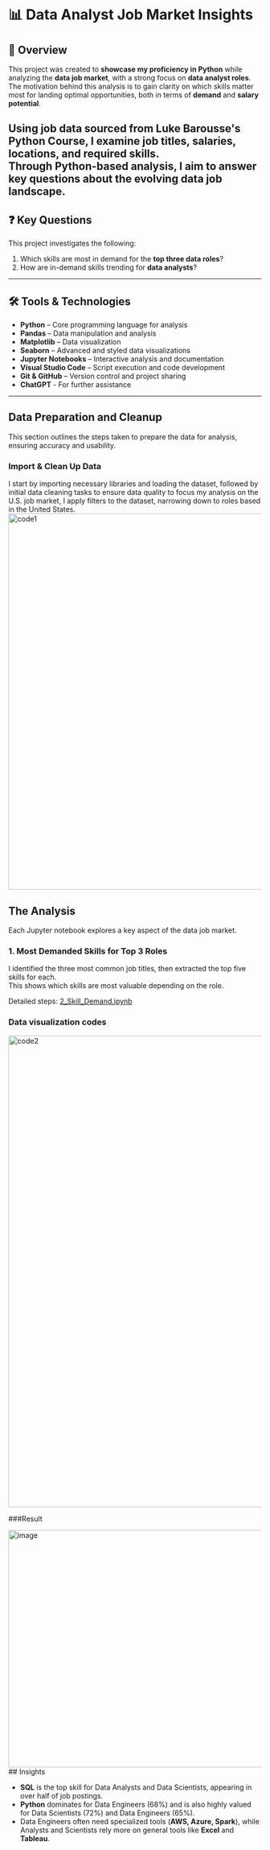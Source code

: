 # 📊 Data Analyst Job Market Insights  
## 🔎 Overview  
This project was created to **showcase my proficiency in Python** while analyzing the **data job market**, with a strong focus on **data analyst roles**.  
The motivation behind this analysis is to gain clarity on which skills matter most for landing optimal opportunities, both in terms of **demand** and **salary potential**.  

Using job data sourced from **Luke Barousse's Python Course**, I examine job titles, salaries, locations, and required skills.  
Through Python-based analysis, I aim to answer key questions about the evolving data job landscape.  
---

## ❓ Key Questions  
This project investigates the following:  

1. Which skills are most in demand for the **top three data roles**?  
2. How are in-demand skills trending for **data analysts**?  
---

## 🛠 Tools & Technologies  

- **Python** – Core programming language for analysis  
- **Pandas** – Data manipulation and analysis  
- **Matplotlib** – Data visualization  
- **Seaborn** – Advanced and styled data visualizations  
- **Jupyter Notebooks** – Interactive analysis and documentation  
- **Visual Studio Code** – Script execution and code development  
- **Git & GitHub** – Version control and project sharing
- **ChatGPT** - For further assistance

---
## Data Preparation and Cleanup
This section outlines the steps taken to prepare the data for analysis, ensuring accuracy and usability.

### Import & Clean Up Data
I start by importing necessary libraries and loading the dataset, followed by initial data cleaning tasks to ensure data quality to focus my analysis on the U.S. job market, I apply filters to the dataset, narrowing down to roles based in the United States.
<img width="1756" height="748" alt="code1" src="https://github.com/user-attachments/assets/1cea52b9-6abe-4299-a11c-698fbeb6c590" />

## The Analysis  

Each Jupyter notebook explores a key aspect of the data job market.  

### 1. Most Demanded Skills for Top 3 Roles  
I identified the three most common job titles, then extracted the top five skills for each.  
This shows which skills are most valuable depending on the role.  

Detailed steps: [2_Skill_Demand.ipynb](Project/2_Skills_Count_Analysis.ipynb)
### Data visualization codes
<img width="1988" height="938" alt="code2" src="https://github.com/user-attachments/assets/31e72d7f-9813-4940-805f-170d9009a199" />


###Result

<img width="620" height="472" alt="image" src="https://github.com/user-attachments/assets/7fde191f-4154-47b0-9a2f-cd953a6d69eb" />
##  Insights  

- **SQL** is the top skill for Data Analysts and Data Scientists, appearing in over half of job postings.  
- **Python** dominates for Data Engineers (68%) and is also highly valued for Data Scientists (72%) and Data Engineers (65%).  
- Data Engineers often need specialized tools (**AWS, Azure, Spark**), while Analysts and Scientists rely more on general tools like **Excel** and **Tableau**.  
